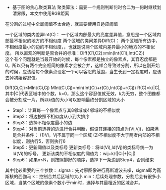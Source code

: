 
* 基于图的贪心聚类算法
聚类算法：需要一个规则判断何时合二为一何时继续划清界限，本文中使用RGB距离

在分割的过程中全局阈值不太合适，就需要使用自适应阈值

一个区域的类内差异Int(C)：
一个区域内部最大的亮度差异值，意思是一个区域内部最不相似的地方的不相似度
两个区域的类间差异Diff(C)：
两个区域所有边中，不相似度最小的边的不相似度，，也就是说两个区域内差异最小的地方的不相似度。
所以直观的判断是否合并的标准：Diff(C1,C2)≤min(Int(C1),Int(C2))  
这个有个问题就是当最开始的时候，每个像素都是独立的像素点，其容忍度都是0，所以只有两个完全相同的像素才会被合并，这样会导致过分割，所以在刚开始的时候，应该给每个像素点设定一个可以容忍的范围，当生长到一定程度时，应该去掉初始容忍值。

Diff(Ci,Cj)≤MInt(Ci,Cj)
MInt(Ci,Cj)=min(Int(Ci)+r(Ci),Int(Cj)+r(Cj))
R(C)=k/|C|,其中|C|代表区域中的个数，k=0，那么这个容忍值就无效，k为无穷，整个图像都会被分割成一片，所以k值的大小可以影响最终分割区域的大小

* Step1：计算每一个像素点与其8邻域或4邻域的不相似度
* Step2：将边按照不相似度从小到大排序
* Step3：选择不相似度最小的边
* Step4：对当前选择的边进行合并判断，假设其连接的顶点为(Vi,Vj)，如果满足合并条件：
(1)Vi，Vj不属于同一个区域
(2)不相似度不大于两者内部的不相似度，则执行5，否则执行6
* Step5：更新阈值以及类标号
更新类标号：将Id(Vi),Id(Vj)的类标号统一为Id(Vi)的标号。
更新该类的不相似度的阈值为：wij+k/(|Ci|+|Cj|)
* Step6：如果n≤N，则按照排好的顺序，选择下一条边到Step4，否则结束

其中比较重要的三个参数：
sigma：先对原图像进行高斯滤波去噪，sigma即为高斯核的西伽马
k：控制合并后区域的大小
min：后续处理参数，分割后会有很多小区域，当某个区域的像素个数小于min时，选择与其最相近的区域合并。
